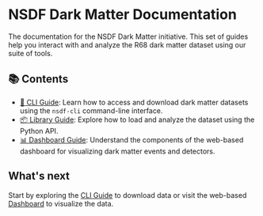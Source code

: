 # NSDF Dark Matter Documentation

The documentation for the NSDF Dark Matter initiative. This set of guides help you interact with and analyze the R68 dark matter dataset using our suite of tools.

## 📚 Contents

- [🔧 CLI Guide](./cli.md): Learn how to access and download dark matter datasets using the `nsdf-cli` command-line interface.
- [📦 Library Guide](./library.md): Explore how to load and analyze the dataset using the Python API.
- [📊 Dashboard Guide](./dashboard.md): Understand the components of the web-based dashboard for visualizing dark matter events and detectors.

## What's next

Start by exploring the [CLI Guide](./cli.md) to download data or visit the web-based [Dashboard](https://services.nationalsciencedatafabric.org/darkmatter)
to visualize the data.
